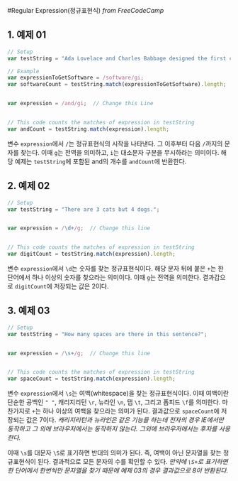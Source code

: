 #Regular Expression(정규표현식)
_from FreeCodeCamp_

## 1. 예제 01

```javascript
// Setup
var testString = "Ada Lovelace and Charles Babbage designed the first computer and the software that would have run on it.";

// Example
var expressionToGetSoftware = /software/gi;
var softwareCount = testString.match(expressionToGetSoftware).length;


var expression = /and/gi;  // Change this Line


// This code counts the matches of expression in testString
var andCount = testString.match(expression).length;
```

변수 `expression`에서 `/`는 정규표현식의 시작을 나타낸다. 그 이후부터 다음 `/`까지의 문자를 찾는다. 이때 `g`는 전역을 의미하고, `i`는 대소문자 구분을 무시하라는 의미이다. 해당 예제는 `testString`에 포함된 and의 개수를 `andCount`에 반환한다.



## 2. 예제 02

```javascript
// Setup
var testString = "There are 3 cats but 4 dogs.";


var expression = /\d+/g;  // Change this line


// This code counts the matches of expression in testString
var digitCount = testString.match(expression).length;
```

변수 `expression`에서 `\d`는 숫자를 찾는 정규표현식이다. 해당 문자 뒤에 붙은 `+`는 한 단어에서 하나 이상의 숫자를 찾으라는 의미이다. 이때 `g`는 전역을 의미한다. 결과갑으로 `digitCount`에 저장되는 값은 2이다.



## 3. 예제 03

```javascript
// Setup
var testString = "How many spaces are there in this sentence?";


var expression = /\s+/g;  // Change this line


// This code counts the matches of expression in testString
var spaceCount = testString.match(expression).length;
```

변수 `expression`에서 `\s`는 여백(whitespace)을 찾는 정규표현식이다. 이때 여백이란 단순한 공백인 `" "`, 캐리지리턴 `\r`, 뉴라인 `\n`, 탭 `\t`, 그리고 폼피드 `\f`를 의미한다. 마찬가지로 `+`는 하나 이상의 여백을 찾으라는 의미가 된다. 결과값으로 `spaceCount`에 저장되는 값은 7이다. *캐리지리턴과 뉴라인은 같은 기능을 하는데 전자의 경우 IE에서만 동작하고 그 외에 브라우저에서는 동작하지 않는다. 그외에 브라우저에서는 후자를 사용한다.*

이때 `\s`를 대문자 `\S`로 표기하면 반대의 의미가 된다. 즉, 여백이 아닌 문자열을 찾는 정규표현식이 된다. 결과적으로 모든 문자의 수를 확인할 수 있다. *만약에 `\S+`로 표기하면 한 단어에서 한번씩만 문자열을 찾기 때문에 예제 03의 경우 결과값으로 8이 반환된다.*
